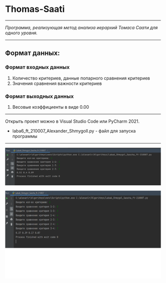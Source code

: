 # Thomas-Saati
____
*Программа, реализующая метод анализа иерархий Томаса Саати для одного уровня.*
____
## Формат данных:

### Формат входных данных
1. Количество критериев, данные попарного сравнения критериев 
2. Значения сравнения важности критериев

### Формат выходных данных
1. Весовые коэффициенты в виде 0.00
____
Открыть проект можно в Visual Studio Code или PyCharm 2021.

- laba6_ft_210007_Alexander_Shmygoll.py - файл для запуска программы
____
![screen_1](https://github.com/saschaschmygol/laba6_ft_210007_Alexander_Shmygoll/raw/main/l6_1.png)

![screen_2](https://github.com/saschaschmygol/laba6_ft_210007_Alexander_Shmygoll/raw/main/l6_2.png)
